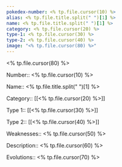 ```yaml
---
pokedex-number: <% tp.file.cursor(10) %>
alias: <% tp.file.title.split(" ")[1] %>
name: <% tp.file.title.split(" ")[1] %>
category: <% tp.file.cursor(20) %>
type-1: <% tp.file.cursor(30) %>
type-2: <% tp.file.cursor(40) %>
image: "<% tp.file.cursor(80) %>"
---
```


<% tp.file.cursor(80) %>

Number:: <% tp.file.cursor(10) %>

Name:: <% tp.file.title.split(" ")[1] %>

Category:: [[<% tp.file.cursor(20) %>]]

Type 1:: [[<% tp.file.cursor(30) %>]]

Type 2:: [[<% tp.file.cursor(40) %>]]

Weaknesses:: <% tp.file.cursor(50) %>

Description:: <% tp.file.cursor(60) %>

Evolutions:: <% tp.file.cursor(70) %>